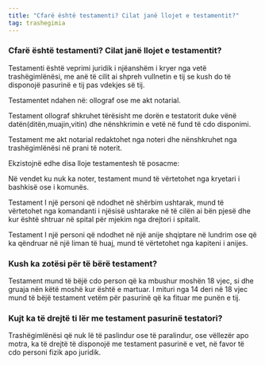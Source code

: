 ```yaml
---
title: "Cfarë është testamenti? Cilat janë llojet e testamentit?"
tag: trashegimia
---
```


### Cfarë është testamenti? Cilat janë llojet e testamentit?

Testamenti është veprimi juridik i njëanshëm i kryer nga vetë trashëgimlënësi, me anë të cilit ai shpreh vullnetin e tij se kush do të disponojë pasurinë e tij pas vdekjes së tij. 

Testamentet ndahen në: ollograf ose me akt notarial.

Testament ollograf shkruhet tërësisht me dorën e testatorit duke vënë datën(ditën,muajin,vitin) dhe nënshkrimin e vetë në fund të cdo disponimi.

Testament me akt notarial redaktohet nga noteri dhe nënshkruhet nga trashëgimlënësi në prani të noterit.

Ekzistojnë edhe disa lloje testamentesh të posacme:

Në vendet ku nuk ka noter, testament mund të vërtetohet nga kryetari i bashkisë ose i komunës.

Testament I një personi që ndodhet në shërbim ushtarak, mund të vërtetohet nga komandanti i njësisë ushtarake në të cilën ai bën pjesë dhe kur është shtruar në spital për mjekim nga drejtori i spitalit.

Testament I një personi që ndodhet në një anije shqiptare në lundrim ose që ka qëndruar në një liman të huaj, mund të vërtetohet nga kapiteni i anijes.

### 	Kush ka zotësi për të bërë testament?

Testament mund të bëjë cdo person që ka mbushur moshën 18 vjec, si dhe gruaja nën këtë moshë kur është e martuar.
I mituri nga 14 deri në 18 vjec mund të bëjë testament vetëm për pasurinë që ka fituar me punën e tij.

###	Kujt ka të drejtë ti lër me testament pasurinë testatori?

Trashëgimlënësi që nuk lë të paslindur ose të paralindur, ose vëllezër apo motra, ka të drejtë të disponojë me testament pasurinë e vet, në favor të cdo personi fizik apo juridik.

